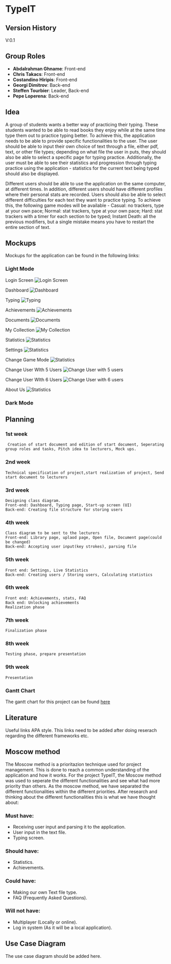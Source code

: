 # TypeIT

## Version History
V:0.1
## Group Roles
- **Abdalrahman Ghname**: Front-end
- **Chris Takacs**: Front-end
- **Costandino Hiripis**: Front-end
- **Georgi Dimitrov**: Back-end
- **Steffen Tourbier**: Leader, Back-end
- **Pepe Loperena**: Back-end

## Idea
A group of students wants a better way of practicing their typing. These students wanted to be able to read books they enjoy
while at the same time type them out to practice typing better. To achieve this, the application needs to be able to provide
specific functionalities to the user. The user should be able to input their own choice of text through a file, either pdf, text,
or other file types; depending on what file the user in puts, they should also be able to select a specific page for typing practice.
Additionally, the user must be able to see their statistics and progression through typing practice using the application - statistics
for the current text being typed should also be displayed.

Different users should be able to use the application on the same computer, at different times. In addition, different users 
should have different profiles where their personal stats are recorded. Users should also be able to select different difficulties for
each text they want to practice typing. To achieve this, the following game modes will be available - Casual: no trackers, type at your
own pace; Normal: stat trackers, type at your own pace; Hard: stat trackers with a timer for each section to be typed; Instant Death: 
all the previous modifiers, but a single mistake means you have to restart the entire section of text.

## Mockups
Mockups for the application can be found in the following links:
### Light Mode

Login Screen
![Login Screen](documents/images/mockups_light/Login%205%20Users.png)

Dashboard
![Dashboard](documents/images/mockups_light/Dashboard.png)

Typing
![Typing](documents/images/mockups_light/Typing.png)

Achievements
![Achievements](documents/images/mockups_light/Achievements.png)

Documents
![Documents](documents/images/mockups_light/Documents.png)

My Collection
![My Collection](documents/images/mockups_light/My%20Collection.png)

Statistics
![Statistics](documents/images/mockups_light/Stats.png)

Settings
![Statistics](documents/images/mockups_light/Settings.png)

Change Game Mode
![Statistics](documents/images/mockups_light/Change%20Game%20Mode.png)

Change User WIth 5 Users
![Change User with 5 users](documents/images/mockups_light/Change%20User%20With%205%20Users.png)

Change User WIth 6 Users
![Change User with 6 users](documents/images/mockups_light/Change%20User%20With%206%20Users.png)

About Us
![Statistics](documents/images/mockups_light/About%20Us.png)

### Dark Mode

## Planning
### 1st week
	 Creation of start document and edition of start document, Seperating group roles and tasks, Pitch idea to lecturers, Mock ups.
### 2nd week
	Technical specification of project,start realization of project, Send start document to lecturers
### 3rd week 
	Designing class diagram. 
	Front-end: Dashboard, Typing page, Start-up screen (UI)
	Back-end: Creating file structure for storing users
### 4th week 
	Class diagram to be sent to the lecturers
	Front-end: Library page, uplaod page, Open file, Document page(could be changed)
	Back-end: Accepting user input(key strokes), parsing file
### 5th week
	Front end: Settings, Live Statistics
	Back-end: Creating users / Storing users, Calculating statistics
### 6th week 
	Front end: Achievements, stats, FAQ
	Back end: Unlocking achievements
	Realization phase
### 7th week 
	Finalization phase 
### 8th week 
	Testing phase, prepare presentation
### 9th week
	Presentation


### Gantt Chart
The gantt chart for this project can be found [here](documents/gantt.pdf)

## Literature
Useful links APA style.
This links need to be added after doing reserach regarding the different frameworks etc. 
## Moscow method
The Moscow method is a prioritazion technique used for project management. This is done to reach a common understanding of the 
application and how it works. For the project TypeIT, the Moscow method was used to seperate the different functionalities and see 
what had more priority than others. As the moscow method, we have separated the different functionalities within the different 
priorities. After research and thinking about the different functionalities this is what we have thought about: 

### Must have:
- Receiving user input and parsing it to the application.
- User input in the text file.
- Typing screen.

### Should have: 
- Statistics.
- Achievements.

### Could have: 
- Making our own Text file type.
- FAQ (Frequently Asked Questions).

### Will not have: 
- Multiplayer (Locally or online).
- Log in system (As it will be a local application).
## Use Case Diagram
The use case diagram should be added here. 